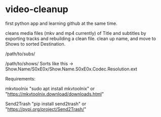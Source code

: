 # video-cleanup

first python app and learning github at the same time.

cleans media files (mkv and mp4 currently) of Title and subtitles by exporting tracks and rebuilding a clean file.
clean up name, and move to Shows to sorted Destination.

/path/to/subs/

/path/to/shows/  Sorts like this ->  Show.Name/S0xE0x/Show.Name.S0xE0x.Codec.Resolution.ext

Requirements: 

mkvtoolnix  "sudo apt install mkvtoolnix" or "https://mkvtoolnix.download/downloads.html"

Send2Trash  "pip install send2trash"      or "https://pypi.org/project/Send2Trash/"
